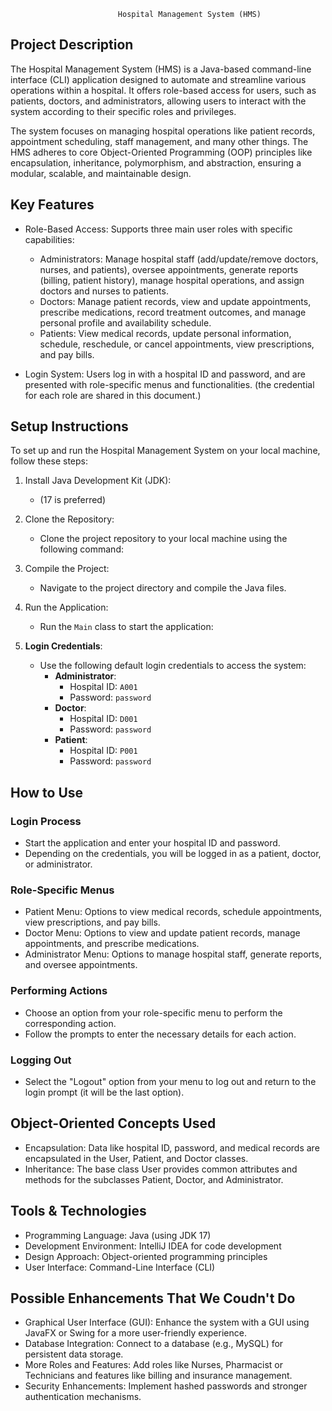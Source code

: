 
                            Hospital Management System (HMS)

## Project Description
The Hospital Management System (HMS) is a Java-based command-line interface (CLI) application designed to automate and streamline various operations within a hospital. It offers role-based access for users, such as patients, doctors, and administrators, allowing users to interact with the system according to their specific roles and privileges.

The system focuses on managing hospital operations like patient records, appointment scheduling, staff management, and many other things. The HMS adheres to core Object-Oriented Programming (OOP) principles like encapsulation, inheritance, polymorphism, and abstraction, ensuring a modular, scalable, and maintainable design.

## Key Features
- Role-Based Access: Supports three main user roles with specific capabilities:
  - Administrators: Manage hospital staff (add/update/remove doctors, nurses, and patients), oversee appointments, generate reports (billing, patient history), manage hospital operations, and assign doctors and nurses to patients.
  - Doctors: Manage patient records, view and update appointments, prescribe medications, record treatment outcomes, and manage personal profile and availability schedule.
  - Patients: View medical records, update personal information, schedule, reschedule, or cancel appointments, view prescriptions, and pay bills.

- Login System: Users log in with a hospital ID and password, and are presented with role-specific menus and functionalities. (the credential for each role are shared in this document.) 



## Setup Instructions
To set up and run the Hospital Management System on your local machine, follow these steps:

1. Install Java Development Kit (JDK):
   - (17 is preferred) 

2. Clone the Repository:
   - Clone the project repository to your local machine using the following command:

3. Compile the Project:
   - Navigate to the project directory and compile the Java files.

4. Run the Application:
   - Run the `Main` class to start the application:

5. **Login Credentials**:
   - Use the following default login credentials to access the system:
     - **Administrator**:
       - Hospital ID: `A001`
       - Password: `password`
     - **Doctor**:
       - Hospital ID: `D001`
       - Password: `password`
     - **Patient**:
       - Hospital ID: `P001`
       - Password: `password`

## How to Use
### Login Process
- Start the application and enter your hospital ID and password.
- Depending on the credentials, you will be logged in as a patient, doctor, or administrator.

### Role-Specific Menus
- Patient Menu: Options to view medical records, schedule appointments, view prescriptions, and pay bills.
- Doctor Menu: Options to view and update patient records, manage appointments, and prescribe medications.
- Administrator Menu: Options to manage hospital staff, generate reports, and oversee appointments.

### Performing Actions
- Choose an option from your role-specific menu to perform the corresponding action.
- Follow the prompts to enter the necessary details for each action.

### Logging Out
- Select the "Logout" option from your menu to log out and return to the login prompt (it will be the last option).

## Object-Oriented Concepts Used
- Encapsulation: Data like hospital ID, password, and medical records are encapsulated in the User, Patient, and Doctor classes.
- Inheritance: The base class User provides common attributes and methods for the subclasses Patient, Doctor, and Administrator.

## Tools & Technologies
- Programming Language: Java (using JDK 17)
- Development Environment: IntelliJ IDEA for code development
- Design Approach: Object-oriented programming principles
- User Interface: Command-Line Interface (CLI)

## Possible Enhancements That We Coudn't Do
- Graphical User Interface (GUI): Enhance the system with a GUI using JavaFX or Swing for a more user-friendly experience.
- Database Integration: Connect to a database (e.g., MySQL) for persistent data storage.
- More Roles and Features: Add roles like Nurses, Pharmacist or Technicians and features like billing and insurance management.
- Security Enhancements: Implement hashed passwords and stronger authentication mechanisms.
